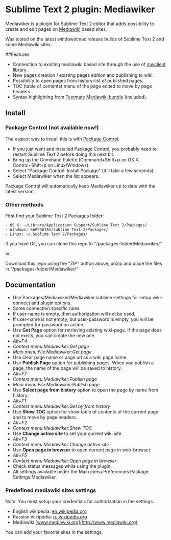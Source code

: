 # Sublime Text 2 plugin: Mediawiker

Mediawiker is a plugin for Sublime Text 2 editor that adds possibility to create and edit pages on [Mediawiki](http://mediawiki.org) based sites.

Was tested on the latest windows\mac release builds of Sublime Text 2 and some Mediawiki sites.

##Features
* Connection to existing mediawiki based site through the use of [mwclient library](http://sourceforge.net/apps/mediawiki/mwclient/index.php?title=Main_Page) .
* New pages creation / existing pages edition and publishing to wiki.
* Possibility to open pages from history-list of published pages.
* TOC (table of contents) menu of the page edited to move by page headers.
* Syntax highlighting from [Textmate Mediawiki bundle](https://github.com/textmate/mediawiki.tmbundle) (included).

## Install

### Package Control (not available now!)

The easiest way to install this is with [Package Control](http://wbond.net/sublime\_packages/package\_control).

 * If you just went and installed Package Control, you probably need to restart Sublime Text 2 before doing this next bit.
 * Bring up the Command Palette (Command+Shift+p on OS X, Control+Shift+p on Linux/Windows).
 * Select "Package Control: Install Package" (it'll take a few seconds)
 * Select Mediawiker when the list appears.

Package Control will automatically keep Mediawiker up to date with the latest version.

### Other methods
First find your Sublime Text 2 Packages folder:

    - OS X: ~/Library/Application Support/Sublime Text 2/Packages/
    - Windows: %APPDATA%/Sublime Text 2/Packages/
    - Linux: ~/.Sublime Text 2/Packages/

If you have Git, you can clone this repo to "/packages-folder/Mediawiker/"

or,

Download this repo using the "ZIP" button above, unzip and place the files in "/packages-folder/Mediawiker/"


## Documentation

- Use Packages/Mediawiker/Mediawiker.sublime-settings for setup wiki-connect and plugin options.
- Some connection specific rules:
 - If user-name is empty, then authorization will not be used.
 - If user-name is not empty, but user-password is empty, you will be prompted for password on action.
- Use **Get Page** option for retrieving existing wiki-page. If the page does not exists, you can create the new one.
 - *Alt+F4*
 - *Context menu:Mediawiker:Get page*
 - *Main menu:File:Mediawiker:Get page*
- Use clear page name or page url as a wiki page name.
- Use **Publish Page** option for publishing pages. When you publish a page, the name of the page will be saved to history.
 - *Alt+F7*
 - *Context menu:Mediawiker:Publish page*
 - *Main menu:File:Mediawiker:Publish page*
- Use **Select page from history** option to open the page by name from history.
 - *Alt+F1*
 - *Context menu:Mediawiker:Get by from history*
- Use **Show TOC** option for show table of contents of the current page and to move by page headers.
 - *Alt+F2*
 - *Context menu:Mediawiker:Show TOC*
- Use **Change active site** to set your current wiki site.
 - *Alt+F3*
 - *Context menu:Mediawiker:Change active site*
- Use **Open page in browser** to open current page in web-browser.
 - *Alt+F5*
 - *Context menu:Mediawiker:Open page in browser*
- Check status messages while using the plugin.
- All settings available under the Main menu:Preferences:Package Settings:Mediawiker.

### Predefined mediawiki sites settings
Note: You must setup your credentials for authorization in the settings.

* English wikipedia: [en.wikipedia.org](http://en.wikipedia.org)
* Russian wikipedia: [ru.wikipedia.org](http://ru.wikipedia.org)
* Mediawiki [www.mediawiki.org](http://www.mediawiki.org)

You can add your favorite sites in the settings.

